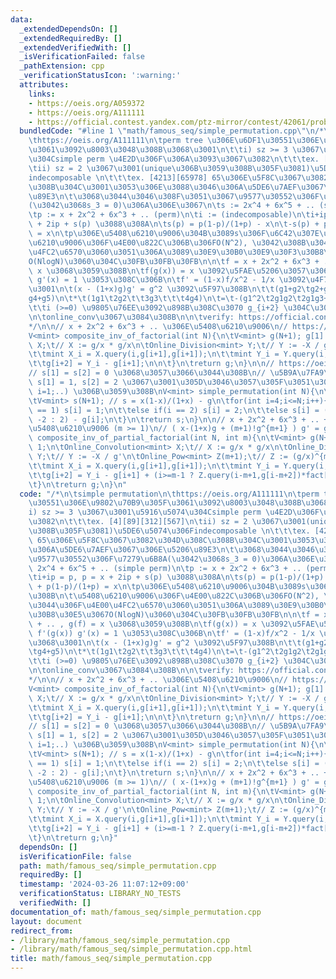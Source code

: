 ```yaml
---
data:
  _extendedDependsOn: []
  _extendedRequiredBy: []
  _extendedVerifiedWith: []
  _isVerificationFailed: false
  _pathExtension: cpp
  _verificationStatusIcon: ':warning:'
  attributes:
    links:
    - https://oeis.org/A059372
    - https://oeis.org/A111111
    - https://official.contest.yandex.com/ptz-mirror/contest/42061/problems/M
  bundledCode: "#line 1 \"math/famous_seq/simple_permutation.cpp\"\n/*\n\tsimple permutation\n\
    \thttps://oeis.org/A111111\n\tperm tree \u306E\u6DF1\u30551\u306E\u9802\u70B9\u305F\
    \u3061\u3092\u8003\u3048\u308B\u3068\u3001\n\t\ti) sz >= 3 \u3067\u3001\u5916\u5074\
    \u304Csimple perm \u4E2D\u306F\u306A\u3093\u3067\u3082\n\t\t\tex. [4][89][312][567]\n\
    \tii) sz = 2 \u3067\u3001(unique\u306B\u3059\u308B\u305F\u3081)\u5DE6\u5074\u306F\
    indecomposable \n\t\t\tex. [4213][65978] 65\u306E\u5F8C\u3067\u3082\u304D\u308C\
    \u308B\u304C\u3001\u3053\u306E\u3088\u3046\u306A\u5DE6\u7AEF\u3067\u306E\u5206\
    \u89E3\n\t\u3068\u3044\u3046\u308F\u3051\u3067\u9577\u30552\u306F\u7279\u6B8A\
    (\u3042\u3068s_3 = 0)\u306A\u306E\u3067\n\ts := 2x^4 + 6x^5 + .. (simple perm)\n\
    \tp := x + 2x^2 + 6x^3 + .. (perm)\n\ti := (indecomposable)\n\ti+ip = p, p = x\
    \ + 2ip + s(p) \u3088\u308A\n\ts(p) = p(1-p)/(1+p) - x\n\t-s(p) + p(1-p)/(1+p)\
    \ = x\n\tp\u306E\u5408\u6210\u9006\u304B\u3089s\u306F\u6C42\u307E\u308B\n\t\u5408\
    \u6210\u9006\u306F\u4E00\u822C\u306B\u306FO(N^2), \u3042\u308B\u3044\u306F\u4E00\
    \u4FC2\u6570\u3060\u3051\u306A\u3089\u30E9\u30B0\u30E9\u30F3\u30B8\u30E5\u3067\
    O(NlogN)\u3060\u304C\u30FB\u30FB\u30FB\n\n\tf = x + 2x^2 + 6x^3 + .. , g(f) =\
    \ x \u3068\u3059\u308B\n\tf(g(x)) = x \u3092\u5FAE\u5206\u3057\u3066 f'(g(x))\
    \ g'(x) = 1 \u3053\u308C\u306B\n\tf' = (1-x)f/x^2 - 1/x \u3092\u4F7F\u3046\u3068\
    \u3001\n\t(x - (1+x)g)g' = g^2 \u3092\u5F97\u308B\n\t\t(g1+g2\tg2+g3\tg3+g4\t\t\
    g4+g5)\n\t*\t(1g1\t2g2\t\t3g3\t\t\t4g4)\n\t=\t-(g1^2\t2g1g2\t2g1g3+g2^2\t2g1g4+2g2g3)\n\
    \t\ti (>=0) \u9805\u76EE\u3092\u898B\u308C\u3070 g_{i+2} \u304C\u308F\u304B\u308B\
    \n\tonline_conv\u3067\u3084\u308B\n\n\tverify: https://official.contest.yandex.com/ptz-mirror/contest/42061/problems/M\n\
    */\n\n// x + 2x^2 + 6x^3 + .. \u306E\u5408\u6210\u9006\n// https://oeis.org/A059372\n\
    V<mint> composite_inv_of_factorial(int N){\n\tV<mint> g(N+1); g[1] = 1;\n\tOnline_Convolution<mint>\
    \ X;\t// X := g/x * g/x\n\tOnline_Division<mint> Y;\t// Y := -X / g'\n\trep(i,N-1){\n\
    \t\tmint X_i = X.query(i,g[i+1],g[i+1]);\n\t\tmint Y_i = Y.query(i,-X_i,g[i+1]*(i+1));\n\
    \t\tg[i+2] = Y_i - g[i+1];\n\n\t}\n\treturn g;\n}\n\n// https://oeis.org/A111111\n\
    // s[1] = s[2] = 0 \u3068\u3057\u3066\u3044\u308B\n// \u5B9A\u7FA9\u3067\u306F\
    \ s[1] = 1, s[2] = 2 \u3067\u3001\u305D\u3046\u3057\u305F\u3051\u308C\u3070 for(int\
    \ i=1;..) \u306B\u3059\u308B\nV<mint> simple_permutation(int N){\n\tauto g = composite_inv_of_factorial(N);\n\
    \tV<mint> s(N+1); // s = x(1-x)/(1+x) - g\n\tfor(int i=4;i<=N;i++){\n\t\tif(i\
    \ == 1) s[i] = 1;\n\t\telse if(i == 2) s[i] = 2;\n\t\telse s[i] = (i%2 == 0 ?\
    \ -2 : 2) - g[i];\n\t}\n\treturn s;\n}\n\n// x + 2x^2 + 6x^3 + .. + m!x^m \u306E\
    \u5408\u6210\u9006 (m >= 1)\n// ( x-(1+x)g + (m+1)!g^{m+1} ) g' = g^2\nV<mint>\
    \ composite_inv_of_partial_factorial(int N, int m){\n\tV<mint> g(N+1); g[1] =\
    \ 1;\n\tOnline_Convolution<mint> X;\t// X := g/x * g/x\n\tOnline_Division<mint>\
    \ Y;\t// Y := -X / g'\n\tOnline_Pow<mint> Z(m+1);\t// Z := (g/x)^{m+1}\n\trep(i,N-1){\n\
    \t\tmint X_i = X.query(i,g[i+1],g[i+1]);\n\t\tmint Y_i = Y.query(i,-X_i,g[i+1]*(i+1));\n\
    \t\tg[i+2] = Y_i - g[i+1] + (i>=m-1 ? Z.query(i-m+1,g[i-m+2])*fact[m+1] : 0);\n\
    \t}\n\treturn g;\n}\n"
  code: "/*\n\tsimple permutation\n\thttps://oeis.org/A111111\n\tperm tree \u306E\u6DF1\
    \u30551\u306E\u9802\u70B9\u305F\u3061\u3092\u8003\u3048\u308B\u3068\u3001\n\t\t\
    i) sz >= 3 \u3067\u3001\u5916\u5074\u304Csimple perm \u4E2D\u306F\u306A\u3093\u3067\
    \u3082\n\t\t\tex. [4][89][312][567]\n\tii) sz = 2 \u3067\u3001(unique\u306B\u3059\
    \u308B\u305F\u3081)\u5DE6\u5074\u306Findecomposable \n\t\t\tex. [4213][65978]\
    \ 65\u306E\u5F8C\u3067\u3082\u304D\u308C\u308B\u304C\u3001\u3053\u306E\u3088\u3046\
    \u306A\u5DE6\u7AEF\u3067\u306E\u5206\u89E3\n\t\u3068\u3044\u3046\u308F\u3051\u3067\
    \u9577\u30552\u306F\u7279\u6B8A(\u3042\u3068s_3 = 0)\u306A\u306E\u3067\n\ts :=\
    \ 2x^4 + 6x^5 + .. (simple perm)\n\tp := x + 2x^2 + 6x^3 + .. (perm)\n\ti := (indecomposable)\n\
    \ti+ip = p, p = x + 2ip + s(p) \u3088\u308A\n\ts(p) = p(1-p)/(1+p) - x\n\t-s(p)\
    \ + p(1-p)/(1+p) = x\n\tp\u306E\u5408\u6210\u9006\u304B\u3089s\u306F\u6C42\u307E\
    \u308B\n\t\u5408\u6210\u9006\u306F\u4E00\u822C\u306B\u306FO(N^2), \u3042\u308B\
    \u3044\u306F\u4E00\u4FC2\u6570\u3060\u3051\u306A\u3089\u30E9\u30B0\u30E9\u30F3\
    \u30B8\u30E5\u3067O(NlogN)\u3060\u304C\u30FB\u30FB\u30FB\n\n\tf = x + 2x^2 + 6x^3\
    \ + .. , g(f) = x \u3068\u3059\u308B\n\tf(g(x)) = x \u3092\u5FAE\u5206\u3057\u3066\
    \ f'(g(x)) g'(x) = 1 \u3053\u308C\u306B\n\tf' = (1-x)f/x^2 - 1/x \u3092\u4F7F\u3046\
    \u3068\u3001\n\t(x - (1+x)g)g' = g^2 \u3092\u5F97\u308B\n\t\t(g1+g2\tg2+g3\tg3+g4\t\
    \tg4+g5)\n\t*\t(1g1\t2g2\t\t3g3\t\t\t4g4)\n\t=\t-(g1^2\t2g1g2\t2g1g3+g2^2\t2g1g4+2g2g3)\n\
    \t\ti (>=0) \u9805\u76EE\u3092\u898B\u308C\u3070 g_{i+2} \u304C\u308F\u304B\u308B\
    \n\tonline_conv\u3067\u3084\u308B\n\n\tverify: https://official.contest.yandex.com/ptz-mirror/contest/42061/problems/M\n\
    */\n\n// x + 2x^2 + 6x^3 + .. \u306E\u5408\u6210\u9006\n// https://oeis.org/A059372\n\
    V<mint> composite_inv_of_factorial(int N){\n\tV<mint> g(N+1); g[1] = 1;\n\tOnline_Convolution<mint>\
    \ X;\t// X := g/x * g/x\n\tOnline_Division<mint> Y;\t// Y := -X / g'\n\trep(i,N-1){\n\
    \t\tmint X_i = X.query(i,g[i+1],g[i+1]);\n\t\tmint Y_i = Y.query(i,-X_i,g[i+1]*(i+1));\n\
    \t\tg[i+2] = Y_i - g[i+1];\n\n\t}\n\treturn g;\n}\n\n// https://oeis.org/A111111\n\
    // s[1] = s[2] = 0 \u3068\u3057\u3066\u3044\u308B\n// \u5B9A\u7FA9\u3067\u306F\
    \ s[1] = 1, s[2] = 2 \u3067\u3001\u305D\u3046\u3057\u305F\u3051\u308C\u3070 for(int\
    \ i=1;..) \u306B\u3059\u308B\nV<mint> simple_permutation(int N){\n\tauto g = composite_inv_of_factorial(N);\n\
    \tV<mint> s(N+1); // s = x(1-x)/(1+x) - g\n\tfor(int i=4;i<=N;i++){\n\t\tif(i\
    \ == 1) s[i] = 1;\n\t\telse if(i == 2) s[i] = 2;\n\t\telse s[i] = (i%2 == 0 ?\
    \ -2 : 2) - g[i];\n\t}\n\treturn s;\n}\n\n// x + 2x^2 + 6x^3 + .. + m!x^m \u306E\
    \u5408\u6210\u9006 (m >= 1)\n// ( x-(1+x)g + (m+1)!g^{m+1} ) g' = g^2\nV<mint>\
    \ composite_inv_of_partial_factorial(int N, int m){\n\tV<mint> g(N+1); g[1] =\
    \ 1;\n\tOnline_Convolution<mint> X;\t// X := g/x * g/x\n\tOnline_Division<mint>\
    \ Y;\t// Y := -X / g'\n\tOnline_Pow<mint> Z(m+1);\t// Z := (g/x)^{m+1}\n\trep(i,N-1){\n\
    \t\tmint X_i = X.query(i,g[i+1],g[i+1]);\n\t\tmint Y_i = Y.query(i,-X_i,g[i+1]*(i+1));\n\
    \t\tg[i+2] = Y_i - g[i+1] + (i>=m-1 ? Z.query(i-m+1,g[i-m+2])*fact[m+1] : 0);\n\
    \t}\n\treturn g;\n}"
  dependsOn: []
  isVerificationFile: false
  path: math/famous_seq/simple_permutation.cpp
  requiredBy: []
  timestamp: '2024-03-26 11:07:12+09:00'
  verificationStatus: LIBRARY_NO_TESTS
  verifiedWith: []
documentation_of: math/famous_seq/simple_permutation.cpp
layout: document
redirect_from:
- /library/math/famous_seq/simple_permutation.cpp
- /library/math/famous_seq/simple_permutation.cpp.html
title: math/famous_seq/simple_permutation.cpp
---
```

